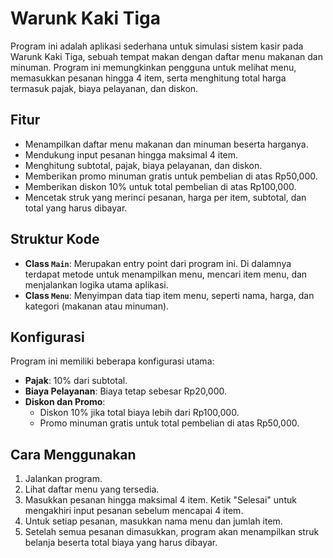# Warunk Kaki Tiga

Program ini adalah aplikasi sederhana untuk simulasi sistem kasir pada Warunk Kaki Tiga, sebuah tempat makan dengan daftar menu makanan dan minuman. Program ini memungkinkan pengguna untuk melihat menu, memasukkan pesanan hingga 4 item, serta menghitung total harga termasuk pajak, biaya pelayanan, dan diskon.

## Fitur

- Menampilkan daftar menu makanan dan minuman beserta harganya.
- Mendukung input pesanan hingga maksimal 4 item.
- Menghitung subtotal, pajak, biaya pelayanan, dan diskon.
- Memberikan promo minuman gratis untuk pembelian di atas Rp50,000.
- Memberikan diskon 10% untuk total pembelian di atas Rp100,000.
- Mencetak struk yang merinci pesanan, harga per item, subtotal, dan total yang harus dibayar.

## Struktur Kode

- **Class `Main`**: Merupakan entry point dari program ini. Di dalamnya terdapat metode untuk menampilkan menu, mencari item menu, dan menjalankan logika utama aplikasi.
- **Class `Menu`**: Menyimpan data tiap item menu, seperti nama, harga, dan kategori (makanan atau minuman).

## Konfigurasi

Program ini memiliki beberapa konfigurasi utama:
- **Pajak**: 10% dari subtotal.
- **Biaya Pelayanan**: Biaya tetap sebesar Rp20,000.
- **Diskon dan Promo**:
  - Diskon 10% jika total biaya lebih dari Rp100,000.
  - Promo minuman gratis untuk total pembelian di atas Rp50,000.

## Cara Menggunakan

1. Jalankan program.
2. Lihat daftar menu yang tersedia.
3. Masukkan pesanan hingga maksimal 4 item. Ketik "Selesai" untuk mengakhiri input pesanan sebelum mencapai 4 item.
4. Untuk setiap pesanan, masukkan nama menu dan jumlah item.
5. Setelah semua pesanan dimasukkan, program akan menampilkan struk belanja beserta total biaya yang harus dibayar.
